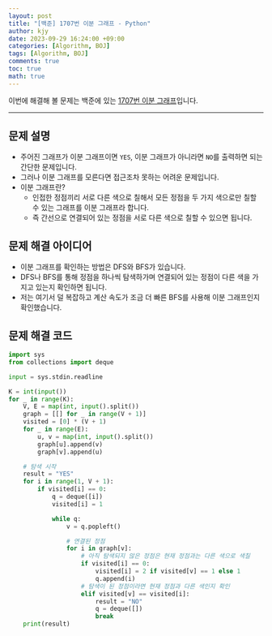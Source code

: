 ```yaml
---
layout: post
title: "[백준] 1707번 이분 그래프 - Python"
author: kjy
date: 2023-09-29 16:24:00 +09:00
categories: [Algorithm, BOJ]
tags: [Algorithm, BOJ]
comments: true
toc: true
math: true
---
```


이번에 해결해 볼 문제는 백준에 있는 [1707번 이분 그래프](https://www.acmicpc.net/problem/1707)입니다.

---

## 문제 설명

- 주어진 그래프가 이분 그래프이면 `YES`, 이분 그래프가 아니라면 `NO`를 출력하면 되는 간단한 문제입니다.
- 그러나 이분 그래프를 모른다면 접근조차 못하는 어려운 문제입니다.
- 이분 그래프란?
  - 인접한 정점끼리 서로 다른 색으로 칠해서 모든 정점을 두 가지 색으로만 칠할 수 있는 그래프를 이분 그래프라 합니다.
  - 즉 간선으로 연결되어 있는 정점을 서로 다른 색으로 칠할 수 있으면 됩니다.

## 문제 해결 아이디어

- 이분 그래프를 확인하는 방법은 DFS와 BFS가 있습니다.
- DFS나 BFS를 통해 정점을 하나씩 탐색하가며 연결되어 있는 정점이 다른 색을 가지고 있는지 확인하면 됩니다.
- 저는 여기서 덜 복잡하고 계산 속도가 조금 더 빠른 BFS를 사용해 이분 그래프인지 확인했습니다.

## 문제 해결 코드

```python
import sys
from collections import deque

input = sys.stdin.readline

K = int(input())
for _ in range(K):
    V, E = map(int, input().split())
    graph = [[] for _ in range(V + 1)]
    visited = [0] * (V + 1)
    for _ in range(E):
        u, v = map(int, input().split())
        graph[u].append(v)
        graph[v].append(u)

    # 탐색 시작
    result = "YES"
    for i in range(1, V + 1):
        if visited[i] == 0:
            q = deque([i])
            visited[i] = 1

            while q:
                v = q.popleft()

                # 연결된 정점
                for i in graph[v]:
                    # 아직 탐색되지 않은 정점은 현재 정점과는 다른 색으로 색칠
                    if visited[i] == 0:
                        visited[i] = 2 if visited[v] == 1 else 1
                        q.append(i)
                    # 탐색이 된 정점이라면 현재 정점과 다른 색인지 확인
                    elif visited[v] == visited[i]:
                        result = "NO"
                        q = deque([])
                        break
    print(result)
```
